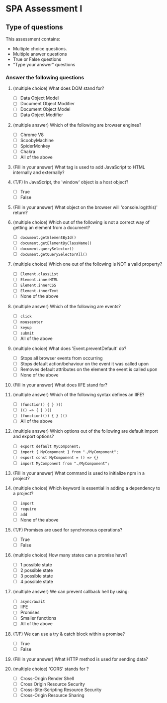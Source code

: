 # SPA Assessment I

## Type of questions

This assessment contains:

- Multiple choice questions.
- Multiple answer questions
- True or False questions
- "Type your answer" questions

### Answer the following questions

1.  (multiple choice) What does DOM stand for?

    - [ ] Data Object Model
    - [ ] Document Object Modifier
    - [ ] Document Object Model
    - [ ] Data Object Modifier

1.  (multiple answer) Which of the following are browser engines?

    - [ ] Chrome V8
    - [ ] ScoobyMachine
    - [ ] SpiderMonkey
    - [ ] Chakra
    - [ ] All of the above

1.  (Fill in your answer) What tag is used to add JavaScript to HTML internally and externally?

1.  (T/F) In JavaScript, the 'window' object is a host object?

    - [ ] True
    - [ ] False

1.  (Fill in your answer) What object on the browser will 'console.log(this)' return?

1.  (multiple choice) Which out of the following is not a correct way of getting an element from a document?

    - [ ] `document.getElementById()`
    - [ ] `document.getElementByClassName()`
    - [ ] `document.querySelector()`
    - [ ] `document.getQuerySelectorAll()`

1.  (multiple choice) Which one out of the following is NOT a valid property?

    - [ ] `Element.classList`
    - [ ] `Element.innerHTML`
    - [ ] `Element.innerCSS`
    - [ ] `Element.innerText`
    - [ ] None of the above

1.  (multiple answer) Which of the following are events?

    - [ ] `click`
    - [ ] `mouseenter`
    - [ ] `keyup`
    - [ ] `submit`
    - [ ] All of the above

1.  (multiple choice) What does 'Event.preventDefault' do?

    - [ ] Stops all browser events from occurring
    - [ ] Stops default action/behaviour on the event it was called upon
    - [ ] Removes default attributes on the element the event is called upon
    - [ ] None of the above

1.  (Fill in your answer) What does IIFE stand for?

1.  (multiple answer) Which of the following syntax defines an IIFE?

    - [ ] `(function() { } )()`
    - [ ] `(() => { } )()`
    - [ ] `(function(()) { } )()`
    - [ ] All of the above

1.  (multiple answer) Which options out of the following are default import and export options?

    - [ ] `export default MyComponent;`
    - [ ] `import { MyComponent } from "./MyComponent";`
    - [ ] `export const MyComponent = () => {}`
    - [ ] `import MyComponent from "./MyComponent";`

1.  (Fill in your answer) What command is used to initialize npm in a project?

1.  (multiple choice) Which keyword is essential in adding a dependency to a project?

    - [ ] `import`
    - [ ] `require`
    - [ ] `add`
    - [ ] None of the above

1.  (T/F) Promises are used for synchronous operations?

    - [ ] True
    - [ ] False

1.  (multiple choice) How many states can a promise have?

    - [ ] 1 possible state
    - [ ] 2 possible state
    - [ ] 3 possible state
    - [ ] 4 possible state

1.  (multiple answer) We can prevent callback hell by using:

    - [ ] `async/await`
    - [ ] IIFE
    - [ ] Promises
    - [ ] Smaller functions
    - [ ] All of the above

1.  (T/F) We can use a try & catch block within a promise?

    - [ ] True
    - [ ] False

1.  (Fill in your answer) What HTTP method is used for sending data?

1.  (multiple choice) 'CORS' stands for ?

    - [ ] Cross-Origin Render Shell
    - [ ] Cross Origin Resource Security
    - [ ] Cross-Site-Scripting Resource Security
    - [ ] Cross-Origin Resource Sharing
